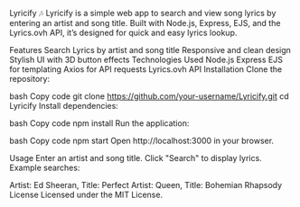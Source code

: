 


Lyricify 🎶
Lyricify is a simple web app to search and view song lyrics by entering an artist and song title. Built with Node.js, Express, EJS, and the Lyrics.ovh API, it’s designed for quick and easy lyrics lookup.

Features
Search Lyrics by artist and song title
Responsive and clean design
Stylish UI with 3D button effects
Technologies Used
Node.js
Express
EJS for templating
Axios for API requests
Lyrics.ovh API
Installation
Clone the repository:

bash
Copy code
git clone https://github.com/your-username/Lyricify.git
cd Lyricify
Install dependencies:

bash
Copy code
npm install
Run the application:

bash
Copy code
npm start
Open http://localhost:3000 in your browser.

Usage
Enter an artist and song title.
Click "Search" to display lyrics.
Example searches:

Artist: Ed Sheeran, Title: Perfect
Artist: Queen, Title: Bohemian Rhapsody
License
Licensed under the MIT License.
